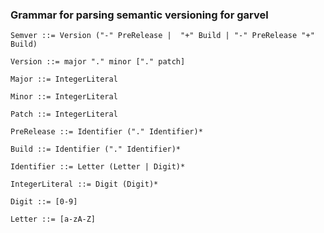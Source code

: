 ### Grammar for parsing semantic versioning for garvel


```
Semver ::= Version ("-" PreRelease |  "+" Build | "-" PreRelease "+" Build)   
```

```
Version ::= major "." minor ["." patch]
```

```
Major ::= IntegerLiteral
```

```
Minor ::= IntegerLiteral
```

```
Patch ::= IntegerLiteral
```

```
PreRelease ::= Identifier ("." Identifier)*
```

```
Build ::= Identifier ("." Identifier)*
```

```
Identifier ::= Letter (Letter | Digit)*
```

```
IntegerLiteral ::= Digit (Digit)*
```


```
Digit ::= [0-9]
```

```
Letter ::= [a-zA-Z]
```           
